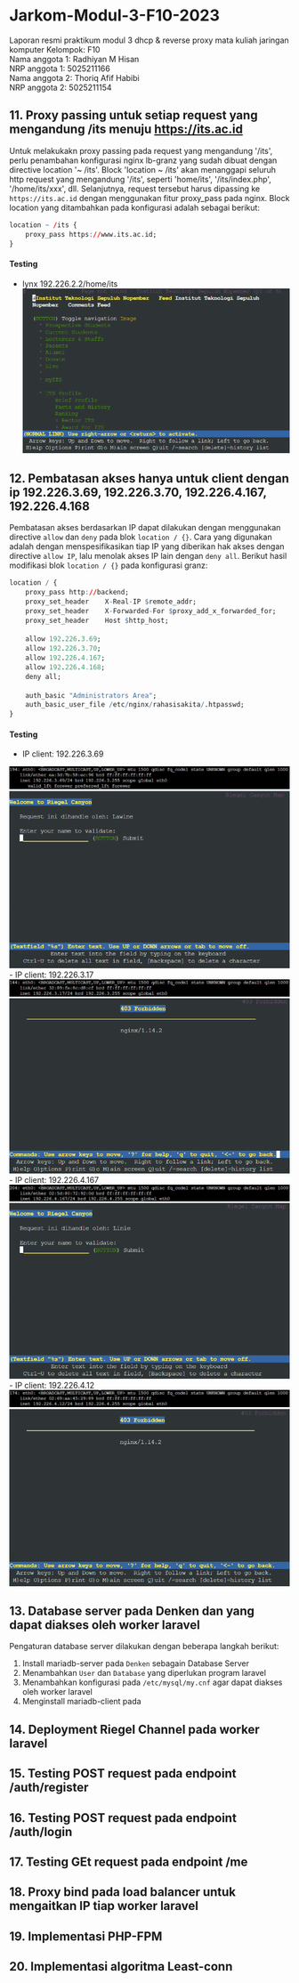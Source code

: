 # Jarkom-Modul-3-F10-2023
Laporan resmi praktikum modul 3 dhcp &amp; reverse proxy mata kuliah jaringan komputer
Kelompok: F10 <br />
Nama anggota 1: Radhiyan M Hisan <br />
NRP anggota 1: 5025211166 <br />
Nama anggota 2: Thoriq Afif Habibi <br />
NRP anggota 2: 5025211154 <br />

## 11. Proxy passing untuk setiap request yang mengandung /its menuju https://its.ac.id
Untuk melakukakn proxy passing pada request yang mengandung '/its', perlu penambahan konfigurasi nginx lb-granz yang sudah dibuat dengan directive location '~ /its'. Block 'location ~ /its' akan menanggapi seluruh http request yang mengandung '/its', seperti 'home/its', '/its/index.php', '/home/its/xxx', dll. Selanjutnya, request tersebut harus dipassing ke `https://its.ac.id` dengan menggunakan fitur proxy_pass pada nginx. Block location yang ditambahkan pada konfigurasi adalah sebagai berikut:
```R
location ~ /its {
    proxy_pass https://www.its.ac.id;
}
```
#### Testing
- lynx 192.226.2.2/home/its<br>
<img src="img/11-proxy_pass.png"></img>

## 12. Pembatasan akses hanya untuk client dengan ip 192.226.3.69, 192.226.3.70, 192.226.4.167, 192.226.4.168
Pembatasan akses berdasarkan IP dapat dilakukan dengan menggunakan directive `allow` dan `deny` pada blok `location / {}`. Cara yang digunakan adalah dengan menspesifikasikan tiap IP yang diberikan hak akses dengan directive `allow IP`, lalu menolak akses IP lain dengan `deny all`. Berikut hasil modifikasi blok `location / {}` pada konfigurasi granz:
```R
location / {
    proxy_pass http://backend;
    proxy_set_header    X-Real-IP $remote_addr;
    proxy_set_header    X-Forwarded-For $proxy_add_x_forwarded_for;
    proxy_set_header    Host $http_host;

    allow 192.226.3.69;
    allow 192.226.3.70;
    allow 192.226.4.167;
    allow 192.226.4.168;
    deny all;

    auth_basic "Administrators Area";
    auth_basic_user_file /etc/nginx/rahasisakita/.htpasswd;
}
```
#### Testing
- IP client: 192.226.3.69<br>
<img src="img/12-ip-3.69.png">
<img src="img/12-hasil-3.69.png">
- IP client: 192.226.3.17
<img src="img/12-ip-3.17.png">
<img src="img/12-hasil-3.17.png">
- IP client: 192.226.4.167
<img src="img/12-ip-4.167.png">
<img src="img/12-hasil-4.167.png">
- IP client: 192.226.4.12
<img src="img/12-ip-4.12.png">
<img src="img/12-hasil-4.12.png">

## 13. Database server pada Denken dan yang dapat diakses oleh worker laravel
Pengaturan database server dilakukan dengan beberapa langkah berikut:
1. Install mariadb-server pada `Denken` sebagain Database Server
2. Menambahkan `User` dan `Database` yang diperlukan program laravel
3. Menambahkan konfigurasi pada `/etc/mysql/my.cnf` agar dapat diakses oleh worker laravel
4. Menginstall mariadb-client pada 

## 14. Deployment Riegel Channel pada worker laravel

## 15. Testing POST request pada endpoint /auth/register

## 16. Testing POST request pada endpoint /auth/login

## 17. Testing GEt request pada endpoint /me

## 18. Proxy bind pada load balancer untuk mengaitkan IP tiap worker laravel

## 19. Implementasi PHP-FPM

## 20. Implementasi algoritma Least-conn

